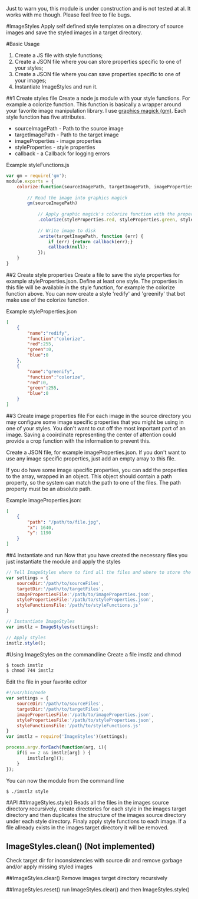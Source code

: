 Just to warn you, this module is under construction and is not tested at al. It works with me though.
Please feel free to file bugs.
 
#ImageStyles
Apply self defined style templates on a directory of source images and save the styled images in a 
target directory.

#Basic Usage
1. Create a JS file with style functions;
2. Create a JSON file where you can store properties specific to one of your styles;
3. Create a JSON file where you can save properties specific to one of your images;
4. Instantiate ImageStyles and run it.

##1 Create styles file
Create a node js module with your style functions. For example a colorize function. This function is basically a wrapper 
around your favorite image manipulation library. I use [graphics magick (gm)](https://github.com/aheckmann/gm).
Each style function has five attributes.
<ul>
<li>sourceImagePath - Path to the source image</li>
<li>targetImagePath - Path to the target image</li>
<li>imageProperties - image properties</li>
<li>styleProperties - style properties</li>
<li>callback - a Callback for logging errors</li>
</ul>

Example styleFunctions.js
```javascript
var gm = require('gm');
module.exports = {
    colorize:function(sourceImagePath, targetImagePath, imageProperties, styleProperties, callback) {
    
        // Read the image into graphics magick
        gm(sourceImagePath)
        
            // Apply graphic magick's colorize function with the properties of a style, defined in the style properties file
            .colorize(styleProperties.red, styleProperties.green, styleProperties.blue)
            
            // Write image to disk
            .write(targetImagePath, function (err) {
                if (err) {return callback(err);}
                callback(null);
            });
    }
}
```
##2 Create style properties
Create a file to save the style properties for example styleProperties.json. Define at least one style. The properties 
in this file will be available in the style function, for example the colorize function above. You can now create a 
style 'redify' and 'greenify' that bot make use of the colorize function.

Example styleProperties.json
```json
[
    {
        "name":"redify",
        "function":"colorize",
        "red":255,
        "green":0,
        "blue":0
    },
    {
        "name":"greenify",
        "function":"colorize",
        "red":0,
        "green":255,
        "blue":0
    }
]
```

##3 Create image properties file
For each image in the source directory you may configure some image specific properties that you might be using in one 
of your styles. You don't want to cut off the most important part of an image. Saving a cooirdinate representing the center
of attention could provide a crop function with the information to prevent this.

Create a JSON file, for example imageProperties.json. If you don't want to use any image specific properties, just add
an empty array to this file.
 
If you do have some image specific properties, you can add the properties to the array, wrapped in an object. This object
should contain a path property, so the system can match the path to one of the files. The path property must be an absolute
path.

Example imageProperties.json:
```json
[
    {
        "path": "/path/to/file.jpg",
        "x": 1640,
        "y": 1190
    }
]
```

##4 Instantiate and run
Now that you have created the necessary files you just instantiate the module and apply the styles
```javascript
// Tell ImageStyles where to find all the files and where to store the styled images
var settings = {
    sourceDir:'/path/to/sourceFiles',
    targetDir:'/path/to/targetFiles',
    imagePropertiesFile:'/path/to/imageProperties.json',
    stylePropertiesFile:'/path/to/styleProperties.json',
    styleFunctionsFile:'/path/to/styleFunctions.js'
}

// Instantiate ImageStyles
var imstlz = ImageStyles(settings);

// Apply styles
imstlz.style();
```

#Using ImageStyles on the commandline
Create a file imstlz and chmod
```bash
$ touch imstlz
$ chmod 744 imstlz
```

Edit the file in your favorite editor
```javascript
#!/usr/bin/node
var settings = {
    sourceDir:'/path/to/sourceFiles',
    targetDir:'/path/to/targetFiles',
    imagePropertiesFile:'/path/to/imageProperties.json',
    stylePropertiesFile:'/path/to/styleProperties.json',
    styleFunctionsFile:'/path/to/styleFunctions.js'
}
var imstlz = require('ImageStyles')(settings);

process.argv.forEach(function(arg, i){
    if(i == 2 && imstlz[arg] ) {
        imstlz[arg]();
    }
});
```
You can now the module from the command line
```bash
$ ./imstlz style
```

#API
##ImageStyles.style()
Reads all the files in the images source directory recursively, create directories for each style in the images target 
directory and then duplicates the structure of the images source directory under each style directory. Finaly apply style 
functions to each image. If a file allready exists in the images target directory it will be removed.

## ImageStyles.clean() (Not implemented)
Check target dir for inconsistencies with source dir and remove garbage and/or apply missing styled images

##ImageStyles.clear()
Remove images target directory recursively

##ImageStyles.reset()
run ImageStyles.clear() and then ImageStyles.style()